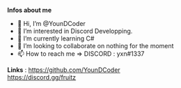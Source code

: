 **Infos about me** 

- 👋 Hi, I’m @YounDCoder
- 👀 I’m interested in Discord Developping.
- 🌱 I’m currently learning C# 
- 💞️ I’m looking to collaborate on nothing for the moment
- 📫 How to reach me => DISCORD : yxn#1337

<!---
YounDCoder/YounDCoder is a ✨ special ✨ repository because its `README.md` (this file) appears on your GitHub profile.
You can click the Preview link to take a look at your changes.
--->

**Links** : 
https://github.com/YounDCoder <br>
https://discord.gg/fruitz

